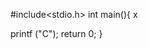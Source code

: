        
#include<stdio.h>
int main(){     x
 

    



     
       




































































   printf ("C");
   return 0;
}
